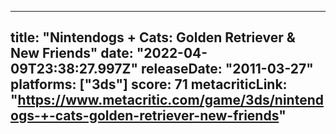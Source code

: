 
---
title: "Nintendogs + Cats: Golden Retriever & New Friends"
date: "2022-04-09T23:38:27.997Z"
releaseDate: "2011-03-27"
platforms: ["3ds"]
score: 71
metacriticLink: "https://www.metacritic.com/game/3ds/nintendogs-+-cats-golden-retriever-new-friends"
---
